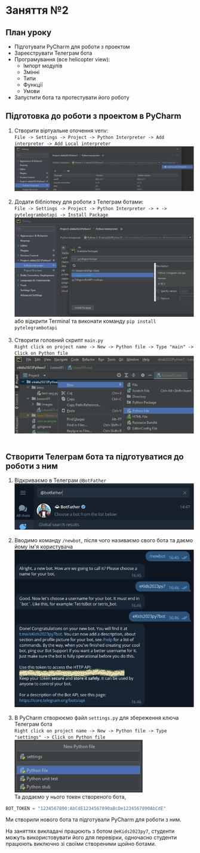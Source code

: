 # Заняття №2

## План уроку
* Підготувати PyCharm для роботи з проектом
* Зареєструвати Телеграм бота
* Програмування (все helicopter view):
  * Імпорт модулів
  * Змінні
  * Типи
  * Функції
  * Умови
* Запустити бота та протестувати його роботу

## Підготовка до роботи з проектом в PyCharm

1. Створити віртуальне оточення venv:<br>
`File -> Settings -> Project -> Python Interpreter -> Add interpreter -> Add Local interpreter`<br>
![Create Venv](Images/venv.png)<br><br>
2. Додати бібліотеку для роботи з Телеграм ботами:<br>
`File -> Settings -> Project -> Python Interpreter -> + -> pytelegrambotapi -> Install Package`<br>
![Install pytelegrambotapi](Images/pytelegrambotapi.png)<br>
або відкрити Terminal та виконати команду `pip install pytelegrambotapi`<br><br>
3. Створити головний скрипт `main.py`<br>
`Right click on project name -> New -> Python file -> Type "main" -> Click on Python file`<br>
![Create main.py](Images/main.png)<br><br>


## Створити Телеграм бота та підготуватися до роботи з ним

1. Відкриваємо в Телеграм `@BotFather`<br>
![BotFather](Images/botfather.png)<br><br>
2. Вводимо команду `/newbot`, після чого називаємо свого бота та даємо йому ім'я користувача<br>
![New bot](Images/new_bot.png)<br><br>
3. В PyCharm створюємо файл `settings.py` для збереження ключа Телеграм бота<br>
`Right click on project name -> New -> Python file -> Type "settings" -> Click on Python file`<br>
![Create settings.py](Images/settings.png)<br>
Та додаємо у нього токен створеного бота,
```python
BOT_TOKEN = "1234567890:AbCdE1234567890aBcDe1234567890AbCdE"
```

Ми створили нового бота та підготували PyCharm для роботи з ним.

На заняттях викладачі працюють з ботом `@eKids2023py7`, студенти можуть
використовувати його для перевірки, одночасно студенти працюють виключно зі своїми створеними щойно ботами.

